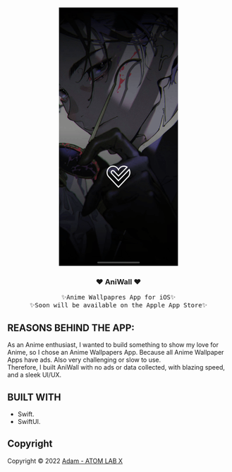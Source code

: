 <!-- PROJECT LOGO -->
<br />
<p align="center">
  <a href="https://github.com/AtomLabX/AniWall_Ver3">
    <img src="Demo/AniWall_Gif.gif" alt="Anime Wallpapre Demo">
  </a>

  <h3 align="center">❤️ AniWall ❤️</h3>

  <p align="center">
    <samp>✨Anime Wallpapres App for iOS✨</samp>
    <br>
        <samp>✨Soon will be available on the Apple App Store✨</samp>
    </p>
    

## REASONS BEHIND THE APP:
As an Anime enthusiast, I wanted to build something to show my love for Anime, so I chose an Anime Wallpapers App. Because all Anime Wallpaper Apps have ads. Also very challenging or slow to use.<br>
Therefore, I built AniWall with no ads or data collected, with blazing speed, and a sleek UI/UX.<br>

<!-- BUILT USING -->
## BUILT WITH
* Swift.
* SwiftUI.
 
<!-- CONTRIBUTING GUIDELINES -->
<!-- LICENSE -->
## Copyright

Copyright © 2022 [Adam - ATOM LAB X](https://AtomLabX.Dev)

